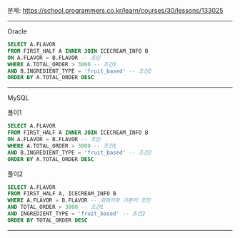 문제: https://school.programmers.co.kr/learn/courses/30/lessons/133025

---

Oracle

```SQL
SELECT A.FLAVOR
FROM FIRST_HALF A INNER JOIN ICECREAM_INFO B 
ON A.FLAVOR = B.FLAVOR -- 조인
WHERE A.TOTAL_ORDER > 3000 -- 조건1
AND B.INGREDIENT_TYPE = 'fruit_based' -- 조건2
ORDER BY A.TOTAL_ORDER DESC
```

---

MySQL

풀이1
```SQL
SELECT A.FLAVOR
FROM FIRST_HALF A INNER JOIN ICECREAM_INFO B 
ON A.FLAVOR = B.FLAVOR -- 조인
WHERE A.TOTAL_ORDER > 3000 -- 조건1
AND B.INGREDIENT_TYPE = 'fruit_based' -- 조건2
ORDER BY A.TOTAL_ORDER DESC
```

풀이2

```SQL
SELECT A.FLAVOR
FROM FIRST_HALF A, ICECREAM_INFO B 
WHERE A.FLAVOR = B.FLAVOR -- 외래키와 기본키 조인
AND TOTAL_ORDER > 3000 -- 조건1
AND INGREDIENT_TYPE = 'fruit_based' -- 조건2
ORDER BY TOTAL_ORDER DESC
```

---
